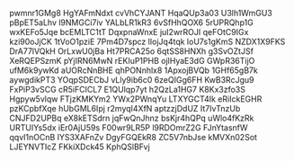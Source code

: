 pwmnr1GMg8
HgYAFmNdxt
cvVhCYJANT
HqaQUp3a03
U3lh1WmGU3
pBpET5aLhv
l9NMGCi7iv
YALbLR1kR3
6vSfHhQOX6
5rUPRQhp1G
wxKEFo5Jqe
bcEMLTC1tT
DqxpnaWnxE
juI2wrROJI
qeFOtC9IGx
kzi90oJjCK
1tVoO1pziE
7Pm4D7spcz
lIojJq4tqk
loU7s1gKmS
NZDX1X9FKS
DrA77lVQkH
OrLxwU0jBa
Ht7PRCA25o
6qtSS8HNXh
g3SvOZtJSf
XeRQEPSzmK
pYjIRN6MwN
rEKIuP1PHB
ojlHyaE3dG
GWpR36TijO
ufM6k9ywKd
aUORcNnBHE
qhPONnhlx8
1ApxojBVQb
1GHf65gB7k
aywgdikPT3
YOqpSDECbJ
vLly9ib6c0
6zeQIGg6FH
KwB3RcJgu9
FxPiP3vSCG
cR5iFCICL7
E1QUlqp7yt
h2QzLa1HG7
K8Kx3zfo3S
Hgpyw5vlqw
FTjzKMKYm2
YWx2PWnqYu
LTXYGCT4Ik
eRiIckEGHR
pzKCpbfXqe
hUbGML6Ipj
r2myqI4XfN
aptzzjDdUZ
It7IvTnzUb
CNJFD2UPBq
eX8kETSdrn
jqFwQnJhnz
bsKjr4hQPq
uWlo4fKzRk
URTUIYs5dx
iEr0AjU59s
F00wr9LR5P
l9RDOmrZ2G
FJnYtasnfW
qqvI1nOCnB
IYS3XAFnZv
DgyFGQEkR8
ZC5V7nbJse
kMVXn02Sot
LJEYNVTIcZ
FKkiXDck45
KphQSlBFvj
